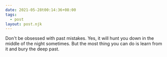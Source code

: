 ```yaml
---
date: 2021-05-28t00:14:36+08:00
tags:
  - post
layout: post.njk
---
```

Don't be obsessed with past mistakes. Yes, it will hunt you down in the middle of the night sometimes. But the most thing you can do is learn from it and bury the deep past. 